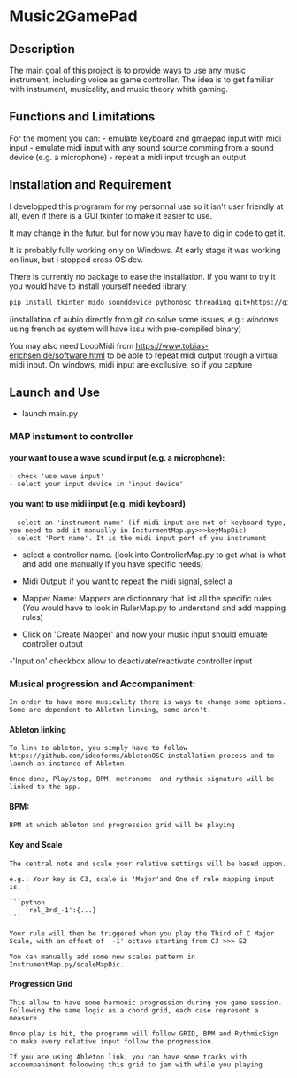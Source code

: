 # Music2GamePad

## Description

The main goal of this project is to provide ways to use any music instrument, including voice as game controller. 
The idea is to get familiar with instrument, musicality, and music theory whith gaming.

## Functions and Limitations
For the moment you can:
    - emulate keyboard and gmaepad input with midi input
    - emulate midi input with any sound source comming from a sound device (e.g. a microphone)
    - repeat a midi input trough an output
    

## Installation and Requirement
I developped this programm for my personnal use so it isn't user friendly at all, even if there is a GUI tkinter to make it easier to use.

It may change in the futur, but for now you may have to dig in code to get it.

It is probably fully working only on Windows.
At early stage it was working on linux, but I stopped cross OS dev.

There is currently no package to ease the installation. If you want to try it you would have to install yourself needed library.

```bash
pip install tkinter mido sounddevice pythonosc threading git+https://git.aubio.org/aubio/aubio/ vgamepad numpy scipy

```
(installation of aubio directly from git do solve some issues, e.g.: windows using french as system will have issu with pre-compiled binary)

You may also need LoopMidi from https://www.tobias-erichsen.de/software.html to be able to repeat midi output trough a virtual midi input. On windows, midi input are excllusive, so if you capture 

## Launch and Use

- launch main.py

### MAP instument to controller

#### your want to use a wave sound input (e.g. a microphone):
    - check 'use wave input'
    - select your input device in 'input device'

#### you want to use midi input (e.g. midi keyboard)
    - select an 'instrument name' (if midi input are not of keyboard type, you need to add it manually in InsturmentMap.py>>>keyMapDic)
    - select 'Port name'. It is the midi input port of you instrument

- select a controller name. (look into ControllerMap.py to get what is what and add one manually if you have specific needs)

- Midi Output: if you want to repeat the midi signal, select a  

- Mapper Name:  Mappers are dictionnary that list all the specific rules (You would have to look in RulerMap.py to understand and add mapping rules)

- Click on 'Create Mapper' and now your music input should emulate controller output

-'Input on' checkbox allow to deactivate/reactivate controller input 

### Musical progression and Accompaniment:

    In order to have more musicality there is ways to change some options. Some are dependent to Ableton linking, some aren't. 
 #### Ableton linking
    To link to ableton, you simply have to follow https://github.com/ideoforms/AbletonOSC installation process and to launch an instance of Ableton. 
    
    Once done, Play/stop, BPM, metronome  and rythmic signature will be linked to the app.

 #### BPM:
    BPM at which ableton and progression grid will be playing
 
 #### Key and Scale
    The central note and scale your relative settings will be based uppon. 
        
    e.g.: Your key is C3, scale is 'Major'and One of rule mapping input is, :

    ```python
        'rel_3rd_-1':{...}
    ```

    Your rule will then be triggered when you play the Third of C Major Scale, with an offset of '-1' octave starting from C3 >>> E2

    You can manually add some new scales pattern in InstrumentMap.py/scaleMapDic.
    
 #### Progression Grid
    This allow to have some harmonic progression during you game session.  
    Following the same logic as a chord grid, each case represent a measure.

    Once play is hit, the programm will follow GRID, BPM and RythmicSign to make every relative input follow the progression.

    If you are using Ableton link, you can have some tracks with accoumpaniment foloowing this grid to jam with while you playing

